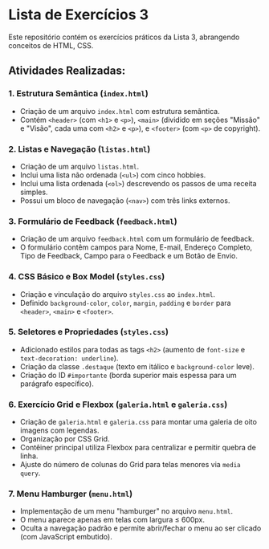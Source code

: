 # Lista de Exercícios 3

Este repositório contém os exercícios práticos da Lista 3, abrangendo conceitos de HTML, CSS.

## Atividades Realizadas:

### 1. Estrutura Semântica (`index.html`)
- Criação de um arquivo `index.html` com estrutura semântica.
- Contém `<header>` (com `<h1>` e `<p>`), `<main>` (dividido em seções "Missão" e "Visão", cada uma com `<h2>` e `<p>`), e `<footer>` (com `<p>` de copyright).

### 2. Listas e Navegação (`listas.html`)
- Criação de um arquivo `listas.html`.
- Inclui uma lista não ordenada (`<ul>`) com cinco hobbies.
- Inclui uma lista ordenada (`<ol>`) descrevendo os passos de uma receita simples.
- Possui um bloco de navegação (`<nav>`) com três links externos.

### 3. Formulário de Feedback (`feedback.html`)
- Criação de um arquivo `feedback.html` com um formulário de feedback.
- O formulário contêm campos para Nome, E-mail, Endereço Completo, Tipo de Feedback, Campo para o Feedback e um Botão de Envio.

### 4. CSS Básico e Box Model (`styles.css`)
- Criação e vinculação do arquivo `styles.css` ao `index.html`.
- Definido `background-color`, `color`, `margin`, `padding` e `border` para `<header>`, `<main>` e `<footer>`.

### 5. Seletores e Propriedades (`styles.css`)
- Adicionado estilos para todas as tags `<h2>` (aumento de `font-size` e `text-decoration: underline`).
- Criação da classe `.destaque` (texto em itálico e `background-color` leve).
- Criação do ID `#importante` (borda superior mais espessa para um parágrafo específico).

### 6. Exercício Grid e Flexbox (`galeria.html` e `galeria.css`)
- Criação de `galeria.html` e `galeria.css` para montar uma galeria de oito imagens com legendas.
- Organização por CSS Grid.
- Contêiner principal utiliza Flexbox para centralizar e permitir quebra de linha.
- Ajuste do número de colunas do Grid para telas menores via `media query`.

### 7. Menu Hamburger (`menu.html`)
- Implementação de um menu "hamburger" no arquivo `menu.html`.
- O menu aparece apenas em telas com largura ≤ 600px.
- Oculta a navegação padrão e permite abrir/fechar o menu ao ser clicado (com JavaScript embutido).

